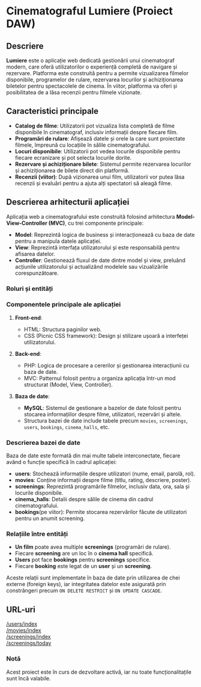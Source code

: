 # Cinematograful Lumiere (Proiect DAW)

## Descriere

**Lumiere** este o aplicație web dedicată gestionării unui cinematograf modern, care oferă utilizatorilor o experiență completă de navigare și rezervare. Platforma este construită pentru a permite vizualizarea filmelor disponibile, programelor de rulare, rezervarea locurilor și achiziționarea biletelor pentru spectacolele de cinema. În viitor, platforma va oferi și posibilitatea de a lăsa recenzii pentru filmele vizionate.

## Caracteristici principale

- **Catalog de filme**: Utilizatorii pot vizualiza lista completă de filme disponibile în cinematograf, inclusiv informații despre fiecare film.
- **Programări de rulare**: Afișează datele și orele la care sunt proiectate filmele, împreună cu locațiile în sălile cinematografului.
- **Locuri disponibile**: Utilizatorii pot vedea locurile disponibile pentru fiecare ecranizare și pot selecta locurile dorite.
- **Rezervare și achiziționare bilete**: Sistemul permite rezervarea locurilor și achiziționarea de bilete direct din platformă.
- **Recenzii (viitor)**: După vizionarea unui film, utilizatorii vor putea lăsa recenzii și evaluări pentru a ajuta alți spectatori să aleagă filme.

## Descrierea arhitecturii aplicației

Aplicația web a cinematografului este construită folosind arhitectura **Model-View-Controller (MVC)**, cu trei componente principale:

- **Model**: Reprezintă logica de business și interacționează cu baza de date pentru a manipula datele aplicației.
- **View**: Reprezintă interfața utilizatorului și este responsabilă pentru afisarea datelor.
- **Controller**: Gestionează fluxul de date dintre model și view, preluând acțiunile utilizatorului și actualizând modelele sau vizualizările corespunzătoare.

### Roluri și entități

### Componentele principale ale aplicației

1. **Front-end**:
   - HTML: Structura paginilor web.
   - CSS (Picnic CSS framework): Design și stilizare ușoară a interfeței utilizatorului.

2. **Back-end**:
   - PHP: Logica de procesare a cererilor și gestionarea interacțiunii cu baza de date.
   - MVC: Patternul folosit pentru a organiza aplicația într-un mod structurat (Model, View, Controller).

3. **Baza de date**:
   - **MySQL**: Sistemul de gestionare a bazelor de date folosit pentru stocarea informațiilor despre filme, utilizatori, rezervări și altele.
   - Structura bazei de date include tabele precum `movies`, `screenings`, `users`, `bookings`, `cinema_halls`, etc.

### Descrierea bazei de date

Baza de date este formată din mai multe tabele interconectate, fiecare având o funcție specifică în cadrul aplicației:

- **users**: Stochează informațiile despre utilizatori (nume, email, parolă, rol).
- **movies**: Conține informații despre filme (titlu, rating, descriere, poster).
- **screenings**: Reprezintă programările filmelor, inclusiv data, ora, sala și locurile disponibile.
- **cinema_halls**: Detalii despre sălile de cinema din cadrul cinematografului.
- **bookings**(pe viitor): Permite stocarea rezervărilor făcute de utilizatori pentru un anumit screening.

### Relațiile între entități

- **Un film** poate avea multiple **screenings** (programări de rulare).
- Fiecare **screening** are un loc în o **cinema hall** specifică.
- **Users** pot face **bookings** pentru **screenings** specifice.
- Fiecare **booking** este legat de un **user** și un **screening**.
  
Aceste relații sunt implementate în baza de date prin utilizarea de chei externe (foreign keys), iar integritatea datelor este asigurată prin constrângeri precum `ON DELETE RESTRICT` și `ON UPDATE CASCADE`.


## URL-uri
[/users/index](http://lumiere.infy.uk/proiect_daw_lumiere/users/index)  
[/movies/index](http://lumiere.infy.uk/proiect_daw_lumiere/movies/index)  
[/screenings/index](http://lumiere.infy.uk/proiect_daw_lumiere/screenings/index)  
[/screenings/today](http://lumiere.infy.uk/proiect_daw_lumiere/screenings/today)  

### Notă

Acest proiect este în curs de dezvoltare activă, iar nu toate funcționalitațile sunt încă valabile.
